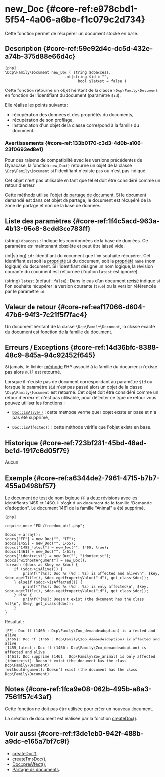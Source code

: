 # new_Doc {#core-ref:e978cbd1-5f54-4a06-a6be-f1c079c2d734}

<div markdown="1" class="short-description">
Cette fonction permet de récupérer un document stocké en base. 
</div>

## Description {#core-ref:59e92d4c-dc5d-432e-a74b-375d88e66d4c}

    [php]
    \Dcp\Family\Document new_Doc ( string $dbaccess, 
                               int|string $id = "",
                                     bool $latest = false )

Cette fonction retourne un objet héritant de la classe `\Dcp\Family\Document`
en fonction de l'identifiant du document (paramètre `$id`).

Elle réalise les points suivants :

* récupération des données et des propriétés du documents,
* récupération de son profilage,
* instanciation d'un objet de la classe correspond à la famille du document.


### Avertissements {#core-ref:133b0170-c3d3-4d0b-a106-23f0693ed8e1}

Pour des raisons de compatibilité avec les versions précédentes de Dynacase, la
fonction `new_Doc()` retourne un objet de la classe `\Dcp\Family\Document` si
l'identifiant n'existe pas où n'est pas indiqué.

Cet objet n'est pas utilisable en tant que tel et doit être considéré comme un
retour d'erreur.

Cette méthode utilise l'objet de [partage de document][shareddoc]. Si le
document demandé est dans cet objet de partage, le document est récupéré de la
zone de partage et non de la base de données.

## Liste des paramètres {#core-ref:1f4c5acd-963a-4b13-95c8-8edd3cc783ff}

(string) `dbaccess`
:   Indique les coordonnées de la base de données. Ce paramètre est maintenant
    obsolète et peut être laissé vide.

(int|string) `id`
:   Identifiant du document que l'on souhaite récupérer. Cet identifiant est
    soit la [propriété][properties] `id` du document, soit la [propriété][properties] `name` 
    (nom logique) du document. Si l'identifiant désigne un nom logique, la révision 
    courante du document est retournée (l'option `latest` est ignorée).

(string) `latest` (défaut : `false`)
:   Dans le cas d'un document [révisé][review] indique si l'on souhaite récupérer
    la version courante (`true`) ou la version référencée par le paramètre `id`.

## Valeur de retour {#core-ref:eaf17066-d604-47b6-94f3-7c21f5f7fac4}

Un document héritant de la classe `\Dcp\Family\Document`, la classe exacte du 
document est fonction de la famille du document.

## Erreurs / Exceptions {#core-ref:14d36bfc-8388-48c9-845a-94c92452f645}

Si jamais, le fichier [méthode][method] PHP associé à la famille du document 
n'existe pas alors `null` est retourné.

Lorsque il n'existe pas de document correspondant au paramètre `$id` ou lorsque
le paramètre `$id` n'est pas passé alors un objet de la classe
`\Dcp\Family\Document` est retourné. Cet objet doit être considéré comme un
retour d'erreur et n'est pas utilisable, pour détecter ce type de retour vous
pouvez utiliser les fonctions :

* [`Doc::isAlive()`][isAlive] : cette méthode vérifie que l'objet existe en
    base et n'a pas été supprimé,

* `Doc::isAffected()` : cette méthode vérifie que l'objet existe en base.

## Historique {#core-ref:723bf281-45bd-46ad-bc1d-1917c6d05f79}

Aucun

## Exemple {#core-ref:a6344de2-7961-4715-b7b7-455a0498bf57}


Le document de test de nom logique `FF` a deux révisions avec les identifiants
1455 et 1460. Il s'agit d'un document de la famille "Demande d'adoption".
Le document 1461 de la famille "Animal" a été supprimé.

    [php]
    
    require_once "FDL/freedom_util.php";
    
    $docs = array();
    $docs["FF"] = new_Doc("", "FF");
    $docs[1455] = new_Doc("", 1455);
    $docs["1455_latest"] = new_Doc("", 1455, true);
    $docs[1461] = new_Doc("", 1461);
    $docs["idontexist"] = new_Doc("", "idontexist");
    $docs["withoutArgument"] = new_Doc();
    foreach ($docs as $key => $doc) {
        if ($doc->isAlive()) {
            printf("[%s]: Doc %s (%d : %s) is affected and alive\n", $key, $doc->getTitle(), $doc->getPropertyValue("id"), get_class($doc));
        } elseif ($doc->isAffected()) {
            printf("[%s]: Doc %s (%d : %s) is only affected\n", $key, $doc->getTitle(), $doc->getPropertyValue("id"), get_class($doc));
        } else {
            printf("[%s]: Doesn't exist (the document has the class %s)\n", $key, get_class($doc));
        }
    }

Résultat :

    [FF]: Doc ff (1460 : Dcp\Family\Zoo_demandeadoption) is affected and alive
    [1455]: Doc ff (1455 : Dcp\Family\Zoo_demandeadoption) is affected and alive
    [1455_latest]: Doc ff (1460 : Dcp\Family\Zoo_demandeadoption) is affected and alive
    [1461]: Doc supprimé (1461 : Dcp\Family\Zoo_animal) is only affected
    [idontexist]: Doesn't exist (the document has the class Dcp\Family\Document)
    [withoutArgument]: Doesn't exist (the document has the class Dcp\Family\Document)


## Notes {#core-ref:1fca9e08-062b-495b-a8a3-7561f57d43af}

Cette fonction ne doit pas être utilisée pour créer un nouveau document.

La création de document est réalisée par la fonction [createDoc()][createDoc].

## Voir aussi {#core-ref:f3de1eb0-942f-488b-a9dc-e165a7bf7c9f}

* [createDoc()][createDoc],
* [createTmpDoc()][createTmpDoc],
* [Doc::preAffect()][preaffect],
* [Partage de documents][shareddoc].

<!-- links -->

[properties]:   #core-ref:9aa8edfa-2f2a-11e2-aaec-838a12b40353
[review]:       #core-ref:8c947ef6-8da5-4fca-93cf-897c81ebb53d
[method]:       #core-ref:6f013eb8-33c7-11e2-be43-373b9514dea3
[isAlive]:      #core-ref:b791d14e-800a-4b3b-bee7-41e271a8087e
[createDoc]:    #core-ref:9886581a-243a-4c78-8490-8fda2209fd93
[createTmpDoc]: #core-ref:6b745549-eb65-46f5-b0c1-5fa80661f1b7
[preaffect]:    #core-ref:e6f36fea-9f42-4751-ba9b-c3aafec56559
[shareddoc]:    #core-ref:947948f6-242c-40a7-8f70-8013fe2ab1f1